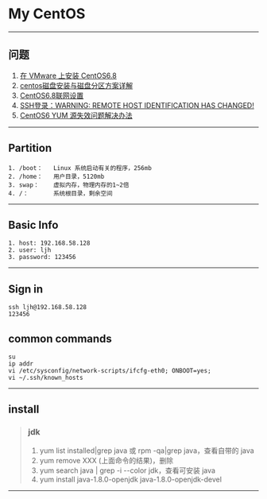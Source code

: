 # My CentOS

---
## 问题
1. [在 VMware 上安装 CentOS6.8](https://www.cnblogs.com/moranlei/p/9333184.html)
2. [centos磁盘安装与磁盘分区方案详解](https://www.cnblogs.com/sunmoonp/p/10968359.html)
3. [CentOS6.8联网设置](https://blog.csdn.net/Catdingwt/article/details/79585929)
4. [SSH登录：WARNING: REMOTE HOST IDENTIFICATION HAS CHANGED!](https://blog.csdn.net/xlgen157387/article/details/52669709)
5. [CentOS6 YUM 源失效问题解决办法](https://www.cnblogs.com/binbingg/p/14082610.html)
---
## Partition
    1. /boot：   Linux 系统启动有关的程序，256mb
    2. /home：   用户目录，5120mb
    3. swap：    虚拟内存，物理内存的1~2倍
    4. /：       系统根目录，剩余空间
---
## Basic Info
    1. host: 192.168.58.128
    2. user: ljh
    3. password: 123456
---
## Sign in
    ssh ljh@192.168.58.128
    123456
## common commands
    su
    ip addr
    vi /etc/sysconfig/network-scripts/ifcfg-eth0; ONBOOT=yes;
    vi ~/.ssh/known_hosts
---
## install
>### jdk
>1. yum list installed|grep java 或 rpm -qa|grep java，查看自带的 java
>2. yum remove XXX (上面命令的结果)，删除
>3. yum search java | grep -i --color jdk，查看可安装 java
>4. yum install java-1.8.0-openjdk java-1.8.0-openjdk-devel
---